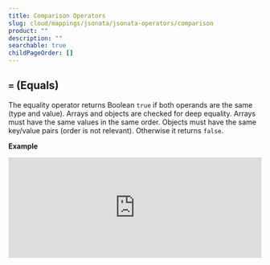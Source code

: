 ```yaml
---
title: Comparison Operators
slug: cloud/mappings/jsonata/jsonata-operators/comparison
product: ""
description: ""
searchable: true
childPageOrder: []
---
```


## `=` (Equals)

The equality operator returns Boolean `true` if both operands are the same (type and value). Arrays and objects are checked for deep equality. Arrays must have the same values in the same order. Objects must have the same key/value pairs (order is not relevant). Otherwise it returns `false`.

**Example**

<iframe loading="lazy" allow="clipboard-write" width="100%" height="200" src="https://stedi.link/FWzqg9d?sourcePanelHeight=0&expressionPanelHeight=100&outputPanelHeight=100&lazy=true" title="Stedi JSONata Playground" frameBorder="0" />

## `!=` (Not equals)

The inequality operator returns Boolean `false` if both operands are the same (type and value, deep equality). Otherwise it returns `true`.

**Example**

<iframe loading="lazy" allow="clipboard-write" width="100%" height="200" src="https://stedi.link/GvzdSMx?sourcePanelHeight=0&expressionPanelHeight=100&outputPanelHeight=100&lazy=true" title="Stedi JSONata Playground" frameBorder="0" />

## `>` (Greater than)

The 'greater than' operator returns Boolean `true` if the LHS is numerically greater than the RHS. Otherwise it returns `false`.

**Example**

<iframe loading="lazy" allow="clipboard-write" width="100%" height="200" src="https://stedi.link/npUNfaa?sourcePanelHeight=0&expressionPanelHeight=100&outputPanelHeight=100&lazy=true" title="Stedi JSONata Playground" frameBorder="0" />

## `<` (Less than)

The 'less than' operator returns Boolean `true` if the LHS is numerically less than the RHS. Otherwise it returns `false`.

**Example**

<iframe loading="lazy" allow="clipboard-write" width="100%" height="200" src="https://stedi.link/DYHOhQ7?sourcePanelHeight=0&expressionPanelHeight=100&outputPanelHeight=100&lazy=true" title="Stedi JSONata Playground" frameBorder="0" />

## `>=` (Greater than or equals)

The 'greater than or equals' operator returns Boolean `true` if the LHS is numerically greater than or equal to the RHS. Otherwise it returns `false`.

**Example**

<iframe loading="lazy" allow="clipboard-write" width="100%" height="200" src="https://stedi.link/tgNWiMy?sourcePanelHeight=0&expressionPanelHeight=100&outputPanelHeight=100&lazy=true" title="Stedi JSONata Playground" frameBorder="0" />

## `<=` (Less than or equals)

The 'less than or equals' operator returns Boolean `true` if the LHS is numerically less than or equal to the RHS. Otherwise it returns `false`.

**Example**

<iframe loading="lazy" allow="clipboard-write" width="100%" height="200" src="https://stedi.link/O4VieKY?sourcePanelHeight=0&expressionPanelHeight=100&outputPanelHeight=100&lazy=true" title="Stedi JSONata Playground" frameBorder="0" />

## `in` (Inclusion)

The array (sequence) inclusion operator returns Boolean `true` if the value of the LHS is included in the array of values on the RHS. Otherwise it returns `false`. If the RHS is a single value, then it is treated as a singleton array.

**Example**

<iframe loading="lazy" allow="clipboard-write" width="100%" height="200" src="https://stedi.link/36ezOvX?sourcePanelHeight=0&expressionPanelHeight=100&outputPanelHeight=100&lazy=true" title="Stedi JSONata Playground" frameBorder="0" />
